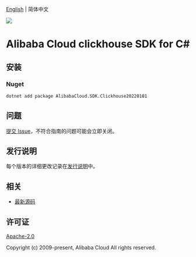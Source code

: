 [English](README.md) | 简体中文

![](https://aliyunsdk-pages.alicdn.com/icons/AlibabaCloud.svg)

# Alibaba Cloud clickhouse SDK for C#

## 安装

### Nuget

```bash
dotnet add package AlibabaCloud.SDK.Clickhouse20220101
```

## 问题

[提交 Issue](https://github.com/aliyun/alibabacloud-csharp-sdk/issues/new)，不符合指南的问题可能会立即关闭。

## 发行说明

每个版本的详细更改记录在[发行说明](./ChangeLog.md)中。

## 相关

* [最新源码](https://github.com/aliyun/alibabacloud-csharp-sdk/)

## 许可证

[Apache-2.0](http://www.apache.org/licenses/LICENSE-2.0)

Copyright (c) 2009-present, Alibaba Cloud All rights reserved.
